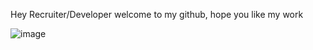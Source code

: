 Hey Recruiter/Developer welcome to my github, hope you like my work

![image](https://github.com/Jagadeeswaran27/Jagadeeswaran27/assets/118825972/f66efac4-992a-4146-b69d-61dc4c78400d)
